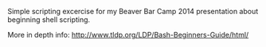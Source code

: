 Simple scripting excercise for my Beaver Bar Camp 2014 presentation about beginning shell scripting.

More in depth info: http://www.tldp.org/LDP/Bash-Beginners-Guide/html/

